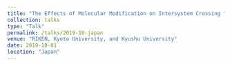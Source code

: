 ```yaml
---
title: "The Effects of Molecular Modification on Intersystem Crossing for Improved Thermally Activated Delayed Fluorescence"
collection: talks
type: "Talk"
permalink: /talks/2019-10-japan
venue: "RIKEN, Kyoto University, and Kyushu University"
date: 2019-10-01
location: "Japan"
---
```

